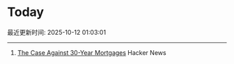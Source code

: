 # Today

最近更新时间: 2025-10-12 01:03:01

--- 
1. [The Case Against 30-Year Mortgages](https://www.wsj.com/opinion/the-case-against-30-year-mortgages-0cbd6d56) Hacker News
